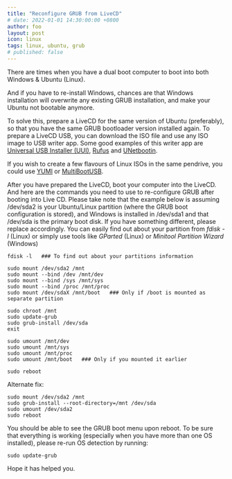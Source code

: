 ```yaml
---
title: "Reconfigure GRUB from LiveCD"
# date: 2022-01-01 14:30:00:00 +0800
author: foo
layout: post
icon: linux
tags: linux, ubuntu, grub
# published: false
---
```


There are times when you have a dual boot computer to boot into both Windows & Ubuntu (Linux).

And if you have to re-install Windows, chances are that Windows installation will overwrite
any existing GRUB installation, and make your Ubuntu not bootable anymore.

To solve this, prepare a LiveCD for the same version of Ubuntu (preferably), so that you have
the same GRUB bootloader version installed again. To prepare a LiveCD USB, you can download the
ISO file and use any ISO image to USB writer app. Some good examples of this writer app are 
[Universal USB Installer (UUI)](https://www.pendrivelinux.com/universal-usb-installer-easy-as-1-2-3/), [Rufus](https://rufus.ie/en/) and
[UNetbootin](https://unetbootin.org/).

If you wish to create a few flavours of Linux ISOs in the same pendrive, you could use
[YUMI](https://www.pendrivelinux.com/yumi-multiboot-usb-creator/)
or [MultiBootUSB](https://github.com/mbusb/multibootusb).

After you have prepared the LiveCD, boot your computer into the LiveCD. And here are the commands you need to use to re-configure GRUB after booting into Live CD. Please take note that the example
below is assuming /dev/sda2 is your Ubuntu/Linux partition (where the GRUB boot configuration is
stored), and Windows is installed in /dev/sda1 and that /dev/sda is the primary boot disk. If you
have something different, please replace accordingly. You can easily find out about your partition
from *fdisk -l* (Linux) or simply use tools like *GParted* (Linux) or *Minitool Partition Wizard* (Windows)

    fdisk -l   ### To find out about your partitions information

    sudo mount /dev/sda2 /mnt
    sudo mount --bind /dev /mnt/dev
    sudo mount --bind /sys /mnt/sys
    sudo mount --bind /proc /mnt/proc
    sudo mount /dev/sdaX /mnt/boot   ### Only if /boot is mounted as separate partition

    sudo chroot /mnt
    sudo update-grub
    sudo grub-install /dev/sda
    exit

    sudo umount /mnt/dev
    sudo umount /mnt/sys
    sudo umount /mnt/proc
    sudo umount /mnt/boot   ### Only if you mounted it earlier

    sudo reboot

Alternate fix:

    sudo mount /dev/sda2 /mnt
    sudo grub-install --root-directory=/mnt /dev/sda
    sudo umount /dev/sda2
    sudo reboot

You should be able to see the GRUB boot menu upon reboot.  To be sure that everything is
working (especially when you have more than one OS installed), please re-run OS detection
by running:

    sudo update-grub

Hope it has helped you.
